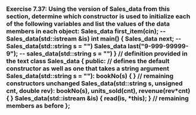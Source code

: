 ### Exercise 7.37: Using the version of Sales_data from this section, determine which constructor is used to initialize each of the following variables and list the values of the data members in each object:        Sales_data first_item(cin);         --  Sales_data(std::istream &is)        int main() {        Sales_data next;                    --  Sales_data(std::string s = "")        Sales_data last("9-999-99999-9");   --  sales_data(std::string s = "")    }    // definition provided in the text     class Sales_data {    public:        // defines the default constructor as well as one that takes a string argument        Sales_data(std::string s = ""): bookNo(s) { }        // remaining constructors unchanged        Sales_data(std::string s, unsigned cnt, double rev):            bookNo(s), units_sold(cnt), revenue(rev*cnt) { }        Sales_data(std::istream &is) { read(is, *this); }        // remaining members as before    };